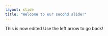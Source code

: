 ```yaml
---
layout: slide
title: "Welcome to our second slide!"
---
```

This is now edited
Use the left arrow to go back!

